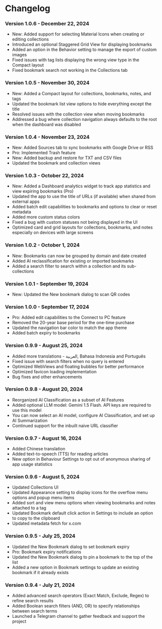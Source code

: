 # Changelog
### Version 1.0.6 - December 22, 2024
- New: Added support for selecting Material Icons when creating or editing collections
- Introduced an optional Staggered Grid View for displaying bookmarks
- Added an option in the Behavior setting to manage the export of custom images
- Fixed issues with tag lists displaying the wrong view type in the Compact layout
- Fixed bookmark search not working in the Collections tab
### Version 1.0.5 - November 30, 2024
- New: Added a Compact layout for collections, bookmarks, notes, and tags
- Updated the bookmark list view options to hide everything except the title
- Resolved issues with the collection view when moving bookmarks
- Addressed a bug where collection navigation always defaults to the root when the dashboard was disabled
### Version 1.0.4 - November 23, 2024
- New: Added Sources tab to sync bookmarks with Google Drive or RSS
- Pro: Implemented Trash feature
- New: Added backup and restore for TXT and CSV files
- Updated the bookmark and collection views
### Version 1.0.3 - October 22, 2024
- New: Added a Dashboard analytics widget to track app statistics and view expiring bookmarks (Pro)
- Updated the app to use the title of URLs (if available) when shared from external apps
- Added batch edit capabilities to bookmarks and options to clear or reset metadata
- Added more custom status colors
- Fixed a bug with custom statuses not being displayed in the UI
- Optimized card and grid layouts for collections, bookmarks, and notes especially on devices with large screens
### Version 1.0.2 - October 1, 2024
- New: Bookmarks can now be grouped by domain and date created
- Added AI reclassification for existing or imported bookmarks
- Added a search filter to search within a collection and its sub-collections
### Version 1.0.1 - September 19, 2024
- New: Updated the New bookmark dialog to scan QR codes
### Version 1.0.0 - September 17, 2024
- Pro: Added edit capabilities to the Connect to PC feature
- Removed the 20-year base period for the one-time purchase
- Updated the navigation bar color to match the app theme
- Added batch expiry to bookmarks
### Version 0.9.9 - August 25, 2024
- Added more translations - العربية, Bahasa Indonesia and Português
- Fixed issue with search filters when no query is entered
- Optimized WebViews and floating bubbles for better performance
- Optimized favicon loading implementation
- Bug fixes and other enhancements
### Version 0.9.8 - August 20, 2024
- Reorganized AI Classification as a subset of AI Features
- Added optional LLM model: Gemini 1.5 Flash. API keys are required to use this model
- You can now select an AI model, configure AI Classification, and set up AI Summarization
- Continued support for the inbuilt naive URL classifier
### Version 0.9.7 - August 16, 2024
- Added Chinese translation
- Added text-to-speech (TTS) for reading articles
- New option in Behaviour Settings to opt out of anonymous sharing of app usage statistics
### Version 0.9.6 - August 5, 2024
- Updated Collections UI
- Updated Appearance setting to display icons for the overflow menu options and popup menu items
- Added sort and view menu options when viewing bookmarks and notes attached to a tag
- Updated Bookmark default click action in Settings to include an option to copy to the clipboard
- Updated metadata fetch for x.com
### Version 0.9.5 - July 25, 2024
- Updated the New Bookmark dialog to set bookmark expiry
- Pro: Bookmark expiry notifications
- Updated the New Bookmark dialog to pin a bookmark to the top of the list
- Added a new option in Bookmark settings to update an existing bookmark if it already exists
### Version 0.9.4 - July 21, 2024
- Added advanced search operators (Exact Match, Exclude, Regex) to refine search results
- Added Boolean search filters (AND, OR) to specify relationships between search terms
- Launched a Telegram channel to gather feedback and support the project

